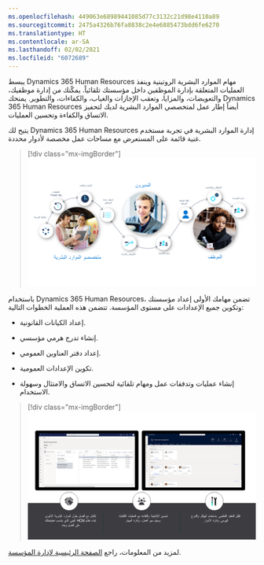 ```yaml
---
ms.openlocfilehash: 449063e68989441085d77c3132c21d98e4110a89
ms.sourcegitcommit: 2475a4326b76fa8838c2e4e6885473bdd6fe6270
ms.translationtype: HT
ms.contentlocale: ar-SA
ms.lasthandoff: 02/02/2021
ms.locfileid: "6072689"
---
```

يبسط Dynamics 365 Human Resources مهام الموارد البشرية الروتينية وينفذ العمليات المتعلقة بإدارة الموظفين داخل مؤسستك تلقائياً. يمكّنك من إدارة موظفيك، والتعويضات، والمزايا، وتعقب الإجازات والغياب، والكفاءات، والتطوير. يمنحك Dynamics 365 Human Resources  أيضاً إطار عمل لمتخصصي الموارد البشرية لديك لتحفيز الاتساق والكفاءة وتحسين العمليات.

يتيح لك Dynamics 365 Human Resources إدارة الموارد البشرية في تجربة مستخدم غنية قائمة على المستعرض مع مساحات عمل مخصصة لأدوار محددة.

> [!div class="mx-imgBorder"]
> [![التجارب المستندة إلى الأدوار Dynamics 365 Human Resources.](../media/streamline-tasks-c.png)](../media/streamline-tasks-c.png#lightbox)

باستخدام Dynamics 365 Human Resources، تضمن مهامك الأولى إعداد مؤسستك وتكوين جميع الإعدادات على مستوى المؤسسة.
تتضمن هذه العملية الخطوات التالية:

-   إعداد الكيانات القانونية.

-   إنشاء تدرج هرمي مؤسسي.

-   إعداد دفتر العناوين العمومي.

-   تكوين الإعدادات العمومية.

-   إنشاء عمليات وتدفقات عمل ومهام تلقائية لتحسين الاتساق والامتثال وسهولة الاستخدام.

> [!div class="mx-imgBorder"]
> [![إدارة المؤسسة والموظفين في Dynamics 365 Human Resources.](../media/organizational-agility-c.png)](../media/organizational-agility-c.png#lightbox)

لمزيد من المعلومات، راجع [الصفحة الرئيسية لإدارة المؤسسة](https://docs.microsoft.com/dynamics365/fin-ops-core/fin-ops/organization-administration/organization-administration-home-page?azure-portal=true&toc=/dynamics365/human-resources/toc.json/).
